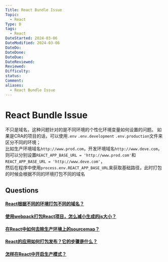 ```yaml
---
Title: React Bundle Issue
Topic:
  - React
Type: D
tags:
  - React
DateStarted: 2024-03-06
DateModified: 2024-03-06
DateDo: 
DateDone: 
DateDue: 
DateReviewed: 
Reviewed: 
Difficulty: 
status: 
Comment: 
aliases:
  - React Bundle Issue
---
```

# React Bundle Issue
不只是域名，这种问题针对的是不同环境的个性化环境变量如何设置的问题。
如果是CRA的项目的话，可以使用`.env` `.env.development` `.env.production`文件来区分不同的环境；  
比如生产环境域名`http://www.prod.com`，开发环境域名`http://www.deve.com`，  
则可以分别设置`REACT_APP_BASE_URL = 'http://www.prod.com'`和`REACT_APP_BASE_URL = 'http://www.deve.com'`，  
然后在程序中使用`process.env.REACT_APP_BASE_URL`来获取基础路径，此时打包的时候会根据不同的环境打包不同的域名

## Questions
#### [React根据不同的环境打包不同的域名？](https://github.com/haizlin/fe-interview/issues/882)
#### [使用webpack打包React项目，怎么减小生成的js大小？](https://github.com/haizlin/fe-interview/issues/881)
#### [在React中如何去除生产环境上的sourcemap？](https://github.com/haizlin/fe-interview/issues/842)
#### [React的应用如何打包发布？它的步骤是什么？](https://github.com/haizlin/fe-interview/issues/827)
#### [怎样在React中开启生产模式？](https://github.com/haizlin/fe-interview/issues/793)



